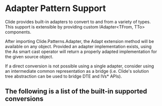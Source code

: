 ﻿# Adapter Pattern Support

Clide provides built-in adapters to convert to and from a variety of types. 
This support is extensible by providing custom IAdapter<TFrom, TTo> components.

After importing Clide.Patterns.Adapter, the Adapt extension method will be 
available on any object. Provided an adapter implementation exists, using the 
As<T> smart cast operator will return a properly adapted implementation for
the given source object.

If a direct conversion is not possible using a single adapter, consider 
using an intermediate common representation as a bridge (i.e. Clide's 
solution tree abstraction can be used to bridge DTE and IVs* APIs).

## The following is a list of the built-in supported conversions


